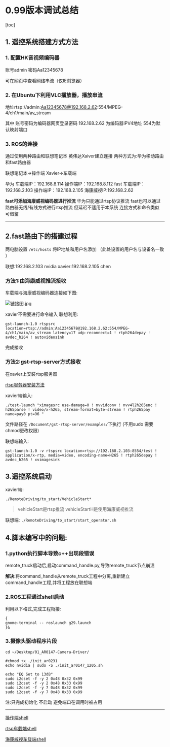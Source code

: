# 0.99版本调试总结
[toc]
## 1. 遥控系统搭建方式方法

### 1. 配置HK音视频编码器 
账号admin 密码Aa12345678

可在网页中查看网络串流（仅IE浏览器）

### 2. 在Ubuntu下利用VLC播放器，播放串流
地址rtsp://admin:Aa12345678@192.168.2.62:554/MPEG-4/ch1/main/av_stream

其中 账号密码为编码器网页登录密码 
192.168.2.62 为编码器IPV4地址
554为默认映射端口

### 3. ROS的连接
通过使用两种路由和联想笔记本 英伟达Xaiver建立连接 
两种方式为:华为移动路由和fast路由器

联想笔记本->操作端
Xavier->车载端

华为
车载端IP：192.168.8.114
操作端IP：192.168.8.112
fast
车载端IP：192.168.2.103
操作端IP：192.168.2.105
海康威视IP:192.168.2.62

**fast可添加海康威视编码器进行推流**
华为只能通过rtsp协议推流 fast也可以通过路由器无线/有线方式进行rtsp推流
但延迟不适用于本系统 连接方式和命令类似 可借鉴

---

## 2.fast路由下的搭建过程

两电脑设置 `/etc/hosts` 将IP地址和用户名添加 （此处设置的用户名与设备名一致 ）

联想:192.168.2.103 nvidia
xavier:192.168.2.105 chen

### 方法1:由海康威视推流接收
车载端与海康威视编码器连接如下图:

![链接图.jpg](https://s2.loli.net/2022/03/02/ZzO9AesiwknIX5E.jpg)

xavier不需要进行命令输入
联想利用:
```
gst-launch-1.0 rtspsrc location=rtsp://admin:Aa12345678@192.168.2.62:554/MPEG-4/ch1/main/av_stream latency=17 udp-reconnect=1 ! rtph264depay ! avdec_h264 ! autovideosink
```
完成接收

### 方法2:gst-rtsp-server方式接收

在xavier上安装rtsp服务器

[rtsp服务器安装方法](https://blog.csdn.net/zhuwei622/article/details/80350214)

xavier端输入:
```
./test-launch "ximagesrc use-damage=0 ! nvvidconv ! nvv4l2h265enc ! h265parse ! video/x-h265, stream-format=byte-stream ! rtph265pay name=pay0 pt=96 "
```
文件路径在 `/Document/gst-rtsp-server/examples/`下执行 (不用sudo 需要chmod更改权限)

联想端输入:
```
gst-launch-1.0 -v rtspsrc location=rtsp://192.168.2.103:8554/test ! application/x-rtp, media=video, encoding-name=H265 ! rtph265depay ! avdec_h265 ! xvimagesink
```
## 3.遥控系统启动

xavier端:

`./RemoteDriving/to_start/VehicleStart*`
>vehicleStart是rtsp推流
>vehicleStartH是使用海康威视推流

联想端:
`./RemoteDriving/to_start/start_operator.sh`

 
## 4.脚本编写中的问题:


### 1.python执行脚本导致c++出现段错误

remote_truck启动后,启动command_handle.py,导致remote_truck节点崩溃

**解决**:将command_handle从remote_truck工程中分离,重新建立command_handle工程,并将工程放在联想端 

### 2.ROS工程通过shell启动

利用以下格式,完成工程衔接:
```
{
gnome-terminal -- roslaunch g29.launch
}&
```
### 3.摄像头驱动程序片段

```
cd ~/Desktop/01_AR0147-Camera-Driver/

#chmod +x ./init_ar0231
echo nvidia | sudo -S ./init_ar0147_1205.sh

echo "EQ Set to 13dB"
sudo i2cset -f -y 2 0x48 0x32 0x99
sudo i2cset -f -y 2 0x48 0x33 0x99
sudo i2cset -f -y 7 0x48 0x32 0x99
sudo i2cset -f -y 7 0x48 0x33 0x99

```
注:只完成初始化 不启动 避免端口在调用时被占用

---

[操作端shell](https://github.com/chenbokaix250/remote_driver/blob/main/RemoteControlDriving0.99/to_start/start_operator.sh)

[rtsp车载端shell](https://github.com/chenbokaix250/remote_driver/blob/main/RemoteControlDriving0.99/to_start/vehicleStart.sh)

[海康威视车载端shell](https://github.com/chenbokaix250/remote_driver/blob/main/RemoteControlDriving0.99/to_start/vehicleStartH.sh)


